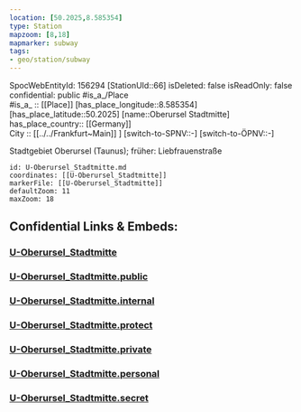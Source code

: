 ```yaml
---
location: [50.2025,8.585354] 
type: Station 
mapzoom: [8,18] 
mapmarker: subway 
tags:
- geo/station/subway
---
```

SpocWebEntityId: 156294
[StationUId::66] 
isDeleted: false
isReadOnly: false
confidential: public
#is_a_/Place  
#is_a_ :: [[Place]] 
[has_place_longitude::8.585354] 
[has_place_latitude::50.2025] 
[name::Oberursel Stadtmitte] 
has_place_country:: [[Germany]]  
City :: [[../../Frankfurt~Main]] ] 
[switch-to-SPNV::-] 
[switch-to-ÖPNV::-] 

Stadtgebiet Oberursel (Taunus); früher: Liebfrauenstraße

```leaflet
id: U-Oberursel_Stadtmitte.md
coordinates: [[U-Oberursel_Stadtmitte]] 
markerFile: [[U-Oberursel_Stadtmitte]] 
defaultZoom: 11 
maxZoom: 18
```


## Confidential Links & Embeds: 

### [U-Oberursel_Stadtmitte](/_Standards/Earth/Continent/Europe/Europe~Central/Germany/Germany~West/Hessen/counties~Hessen/Frankfurt~Main/Stations-FFM~U/U-Oberursel_Stadtmitte.md) 

### [U-Oberursel_Stadtmitte.public](/_public/Earth/Continent/Europe/Europe~Central/Germany/Germany~West/Hessen/counties~Hessen/Frankfurt~Main/Stations-FFM~U/U-Oberursel_Stadtmitte.public.md) 

### [U-Oberursel_Stadtmitte.internal](/_internal/Earth/Continent/Europe/Europe~Central/Germany/Germany~West/Hessen/counties~Hessen/Frankfurt~Main/Stations-FFM~U/U-Oberursel_Stadtmitte.internal.md) 

### [U-Oberursel_Stadtmitte.protect](/_protect/Earth/Continent/Europe/Europe~Central/Germany/Germany~West/Hessen/counties~Hessen/Frankfurt~Main/Stations-FFM~U/U-Oberursel_Stadtmitte.protect.md) 

### [U-Oberursel_Stadtmitte.private](/_private/Earth/Continent/Europe/Europe~Central/Germany/Germany~West/Hessen/counties~Hessen/Frankfurt~Main/Stations-FFM~U/U-Oberursel_Stadtmitte.private.md) 

### [U-Oberursel_Stadtmitte.personal](/_personal/Earth/Continent/Europe/Europe~Central/Germany/Germany~West/Hessen/counties~Hessen/Frankfurt~Main/Stations-FFM~U/U-Oberursel_Stadtmitte.personal.md) 

### [U-Oberursel_Stadtmitte.secret](/_secret/Earth/Continent/Europe/Europe~Central/Germany/Germany~West/Hessen/counties~Hessen/Frankfurt~Main/Stations-FFM~U/U-Oberursel_Stadtmitte.secret.md)

